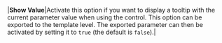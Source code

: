 |**Show Value**|Activate this option if you want to display a tooltip with the current parameter value when using the control. This option can be exported to the template level. The exported parameter can then be activated by setting it to ``true`` (the default is ``false``).|